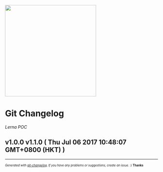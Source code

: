 <img width="300px" src="https://github.com/raymondsze/lerna-poc.git" />

# Git Changelog

_Lerna POC_

## v1.0.0 v1.1.0 ( Thu Jul 06 2017 10:48:07 GMT+0800 (HKT) )



---
<sub><sup>*Generated with [git-changelog](https://github.com/rafinskipg/git-changelog). If you have any problems or suggestions, create an issue.* :) **Thanks** </sub></sup>

